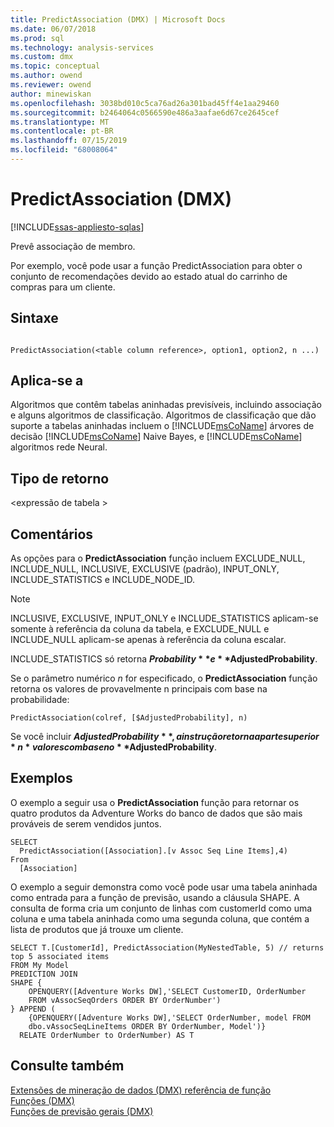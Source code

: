 ```yaml
---
title: PredictAssociation (DMX) | Microsoft Docs
ms.date: 06/07/2018
ms.prod: sql
ms.technology: analysis-services
ms.custom: dmx
ms.topic: conceptual
ms.author: owend
ms.reviewer: owend
author: minewiskan
ms.openlocfilehash: 3038bd010c5ca76ad26a301bad45ff4e1aa29460
ms.sourcegitcommit: b2464064c0566590e486a3aafae6d67ce2645cef
ms.translationtype: MT
ms.contentlocale: pt-BR
ms.lasthandoff: 07/15/2019
ms.locfileid: "68008064"
---
```

# <a name="predictassociation-dmx"></a>PredictAssociation (DMX)
[!INCLUDE[ssas-appliesto-sqlas](../includes/ssas-appliesto-sqlas.md)]

  Prevê associação de membro.  
  
Por exemplo, você pode usar a função PredictAssociation para obter o conjunto de recomendações devido ao estado atual do carrinho de compras para um cliente. 
  
## <a name="syntax"></a>Sintaxe  
  
```  
  
PredictAssociation(<table column reference>, option1, option2, n ...)  
```  
  
## <a name="applies-to"></a>Aplica-se a  
 Algoritmos que contêm tabelas aninhadas previsíveis, incluindo associação e alguns algoritmos de classificação. Algoritmos de classificação que dão suporte a tabelas aninhadas incluem o [!INCLUDE[msCoName](../includes/msconame-md.md)] árvores de decisão [!INCLUDE[msCoName](../includes/msconame-md.md)] Naive Bayes, e [!INCLUDE[msCoName](../includes/msconame-md.md)] algoritmos rede Neural.  
  
## <a name="return-type"></a>Tipo de retorno  
 \<expressão de tabela >  
  
## <a name="remarks"></a>Comentários  
 As opções para o **PredictAssociation** função incluem EXCLUDE_NULL, INCLUDE_NULL, INCLUSIVE, EXCLUSIVE (padrão), INPUT_ONLY, INCLUDE_STATISTICS e INCLUDE_NODE_ID.  
  
> [!NOTE]  
>  INCLUSIVE, EXCLUSIVE, INPUT_ONLY e INCLUDE_STATISTICS aplicam-se somente à referência da coluna da tabela, e EXCLUDE_NULL e INCLUDE_NULL aplicam-se apenas à referência da coluna escalar.  
  
 INCLUDE_STATISTICS só retorna **$Probability** e **$AdjustedProbability**.  
  
 Se o parâmetro numérico *n* for especificado, o **PredictAssociation** função retorna os valores de provavelmente n principais com base na probabilidade:  
  
```  
PredictAssociation(colref, [$AdjustedProbability], n)  
```  
  
 Se você incluir **$AdjustedProbability**, a instrução retorna a parte superior *n* valores com base no **$AdjustedProbability**.  
  
## <a name="examples"></a>Exemplos  
 O exemplo a seguir usa o **PredictAssociation** função para retornar os quatro produtos da Adventure Works do banco de dados que são mais prováveis de serem vendidos juntos.  
  
```  
SELECT  
  PredictAssociation([Association].[v Assoc Seq Line Items],4)  
From  
  [Association]  
```  
O exemplo a seguir demonstra como você pode usar uma tabela aninhada como entrada para a função de previsão, usando a cláusula SHAPE. A consulta de forma cria um conjunto de linhas com customerId como uma coluna e uma tabela aninhada como uma segunda coluna, que contém a lista de produtos que já trouxe um cliente. 

~~~~
SELECT T.[CustomerId], PredictAssociation(MyNestedTable, 5) // returns top 5 associated items
FROM My Model
PREDICTION JOIN
SHAPE {
    OPENQUERY([Adventure Works DW],'SELECT CustomerID, OrderNumber
    FROM vAssocSeqOrders ORDER BY OrderNumber')
} APPEND (
    {OPENQUERY([Adventure Works DW],'SELECT OrderNumber, model FROM 
    dbo.vAssocSeqLineItems ORDER BY OrderNumber, Model')}
  RELATE OrderNumber to OrderNumber) AS T
~~~~  

  
## <a name="see-also"></a>Consulte também  
 [Extensões de mineração de dados &#40;DMX&#41; referência de função](../dmx/data-mining-extensions-dmx-function-reference.md)   
 [Funções &#40;DMX&#41;](../dmx/functions-dmx.md)   
 [Funções de previsão gerais &#40;DMX&#41;](../dmx/general-prediction-functions-dmx.md)  
  
  

